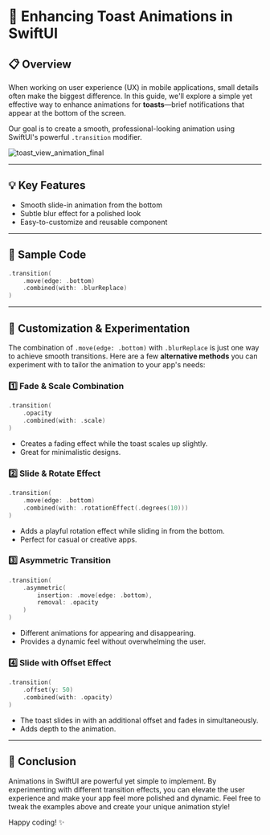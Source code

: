 # 🚀 Enhancing Toast Animations in SwiftUI

## 📋 Overview

When working on user experience (UX) in mobile applications, small details often make the biggest difference. In this guide, we'll explore a simple yet effective way to enhance animations for **toasts**—brief notifications that appear at the bottom of the screen. 

Our goal is to create a smooth, professional-looking animation using SwiftUI's powerful `.transition` modifier.

![toast_view_animation_final](https://github.com/user-attachments/assets/d5e15577-68e0-4e1d-8bd8-042274681472)

---

## 💡 Key Features

- Smooth slide-in animation from the bottom
- Subtle blur effect for a polished look
- Easy-to-customize and reusable component

---

## 🧹 Sample Code

```swift
.transition(
    .move(edge: .bottom)
    .combined(with: .blurReplace)
)
```

---

## 🌟 Customization & Experimentation

The combination of `.move(edge: .bottom)` with `.blurReplace` is just one way to achieve smooth transitions. Here are a few **alternative methods** you can experiment with to tailor the animation to your app's needs:

### 1️⃣ **Fade & Scale Combination**
```swift
.transition(
    .opacity
    .combined(with: .scale)
)
```
- Creates a fading effect while the toast scales up slightly.
- Great for minimalistic designs.

### 2️⃣ **Slide & Rotate Effect**
```swift
.transition(
    .move(edge: .bottom)
    .combined(with: .rotationEffect(.degrees(10)))
)
```
- Adds a playful rotation effect while sliding in from the bottom.
- Perfect for casual or creative apps.

### 3️⃣ **Asymmetric Transition**
```swift
.transition(
    .asymmetric(
        insertion: .move(edge: .bottom),
        removal: .opacity
    )
)
```
- Different animations for appearing and disappearing.
- Provides a dynamic feel without overwhelming the user.

### 4️⃣ **Slide with Offset Effect**
```swift
.transition(
    .offset(y: 50)
    .combined(with: .opacity)
)
```
- The toast slides in with an additional offset and fades in simultaneously.
- Adds depth to the animation.

---

## 🚀 Conclusion

Animations in SwiftUI are powerful yet simple to implement. By experimenting with different transition effects, you can elevate the user experience and make your app feel more polished and dynamic. Feel free to tweak the examples above and create your unique animation style!

Happy coding! ✨

